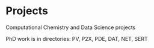 # Projects
Computational Chemistry and Data Science projects

PhD work is in directories: PV, P2X, PDE, DAT, NET, SERT
